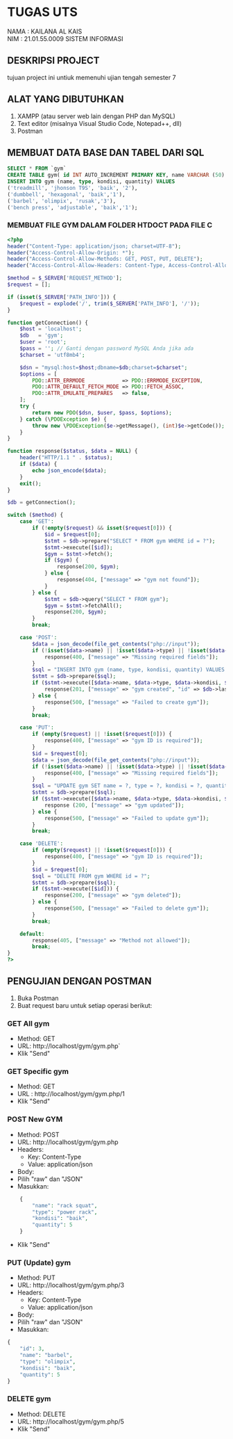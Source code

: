 # TUGAS UTS
NAMA : KAILANA AL KAIS  
NIM : 21.01.55.0009
SISTEM INFORMASI
## DESKRIPSI PROJECT
tujuan project ini untiuk memenuhi ujian tengah semester 7

## ALAT YANG DIBUTUHKAN
1. XAMPP (atau server web lain dengan PHP dan MySQL)  
2. Text editor (misalnya Visual Studio Code, Notepad++, dll)  
3. Postman  
## MEMBUAT DATA BASE DAN TABEL DARI SQL
```SQL
SELECT * FROM `gym`
CREATE TABLE gym( id INT AUTO_INCREMENT PRIMARY KEY, name VARCHAR (50) NOT NULL, type VARCHAR(50) NOT NULL, kondisi VARCHAR(50) NOT NULL, quantity INT NOT NULL);
INSERT INTO gym (name, type, kondisi, quantity) VALUES
('treadmill', 'jhonson T9S', 'baik', '2'),
('dumbbell', 'hexagonal', 'baik','1'),
('barbel', 'olimpix', 'rusak','3'),
('bench press', 'adjustable', 'baik','1');
```
### MEMBUAT FILE GYM DALAM FOLDER HTDOCT PADA FILE C  
```PHP
<?php
header("Content-Type: application/json; charset=UTF-8");
header("Access-Control-Allow-Origin: *");
header("Access-Control-Allow-Methods: GET, POST, PUT, DELETE");
header("Access-Control-Allow-Headers: Content-Type, Access-Control-Allow-Headers, type, kondisi, X-Requested-With");

$method = $_SERVER['REQUEST_METHOD'];
$request = [];

if (isset($_SERVER['PATH_INFO'])) {
    $request = explode('/', trim($_SERVER['PATH_INFO'], '/'));
}

function getConnection() {
    $host = 'localhost';
    $db   = 'gym';
    $user = 'root';
    $pass = ''; // Ganti dengan password MySQL Anda jika ada
    $charset = 'utf8mb4';

    $dsn = "mysql:host=$host;dbname=$db;charset=$charset";
    $options = [
        PDO::ATTR_ERRMODE            => PDO::ERRMODE_EXCEPTION,
        PDO::ATTR_DEFAULT_FETCH_MODE => PDO::FETCH_ASSOC,
        PDO::ATTR_EMULATE_PREPARES   => false,
    ];
    try {
        return new PDO($dsn, $user, $pass, $options);
    } catch (\PDOException $e) {
        throw new \PDOException($e->getMessage(), (int)$e->getCode());
    }
}

function response($status, $data = NULL) {
    header("HTTP/1.1 " . $status);
    if ($data) {
        echo json_encode($data);
    }
    exit();
}

$db = getConnection();

switch ($method) {
    case 'GET':
        if (!empty($request) && isset($request[0])) {
            $id = $request[0];
            $stmt = $db->prepare("SELECT * FROM gym WHERE id = ?");
            $stmt->execute([$id]);
            $gym = $stmt->fetch();
            if ($gym) {
                response(200, $gym);
            } else {
                response(404, ["message" => "gym not found"]);
            }
        } else {
            $stmt = $db->query("SELECT * FROM gym");
            $gym = $stmt->fetchAll();
            response(200, $gym);
        }
        break;

    case 'POST':
        $data = json_decode(file_get_contents("php://input"));
        if (!isset($data->name) || !isset($data->type) || !isset($data->kondisi) || !isset($data->quantity)) {
            response(400, ["message" => "Missing required fields"]);
        }
        $sql = "INSERT INTO gym (name, type, kondisi, quantity) VALUES (?, ?, ?, ?)";
        $stmt = $db->prepare($sql);
        if ($stmt->execute([$data->name, $data->type, $data->kondisi, $data->quantity])) {
            response(201, ["message" => "gym created", "id" => $db->lastInsertId()]);
        } else {
            response(500, ["message" => "Failed to create gym"]);
        }
        break;

    case 'PUT':
        if (empty($request) || !isset($request[0])) {
            response(400, ["message" => "gym ID is required"]);
        }
        $id = $request[0];
        $data = json_decode(file_get_contents("php://input"));
        if (!isset($data->name) || !isset($data->type) || !isset($data->kondisi) || !isset($data->quantity)) {
            response(400, ["message" => "Missing required fields"]);
        }
        $sql = "UPDATE gym SET name = ?, type = ?, kondisi = ?, quantity = ? WHERE id = ?";
        $stmt = $db->prepare($sql);
        if ($stmt->execute([$data->name, $data->type, $data->kondisi, $data->quantity, $id])) {
            response (200, ["message" => "gym updated"]);
        } else {
            response(500, ["message" => "Failed to update gym"]);
        }
        break;

    case 'DELETE':
        if (empty($request) || !isset($request[0])) {
            response(400, ["message" => "gym ID is required"]);
        }
        $id = $request[0];
        $sql = "DELETE FROM gym WHERE id = ?";
        $stmt = $db->prepare($sql);
        if ($stmt->execute([$id])) {
            response(200, ["message" => "gym deleted"]);
        } else {
            response(500, ["message" => "Failed to delete gym"]);
        }
        break;

    default:
        response(405, ["message" => "Method not allowed"]);
        break;
}
?>
```
## PENGUJIAN DENGAN POSTMAN
1. Buka Postman  
2. Buat request baru untuk setiap operasi berikut:
### GET All gym
- Method: GET
- URL: http://localhost/gym/gym.php`
- Klik "Send"
### GET Specific gym
- Method: GET
- URL : http://localhost/gym/gym.php/1
- Klik "Send"
### POST New GYM
- Method: POST  
- URL: http://localhost/gym/gym.php
- Headers:
  - Key: Content-Type
  - Value: application/json
- Body:
- Pilih "raw" dan "JSON"
- Masukkan:
```php
    {
        "name": "rack squat",
        "type": "power rack",
        "kondisi": "baik",
        "quantity": 5
    }
```
- Klik "Send"
### PUT (Update) gym
- Method: PUT
- URL: http://localhost/gym/gym.php/3
- Headers:
  - Key: Content-Type
  - Value: application/json
- Body:
- Pilih "raw" dan "JSON"
- Masukkan:
```php
{
    "id": 3,
    "name": "barbel",
    "type": "olimpix",
    "kondisi": "baik",
    "quantity": 5
}
```
### DELETE gym
- Method: DELETE
- URL: http://localhost/gym/gym.php/5
- Klik "Send"
